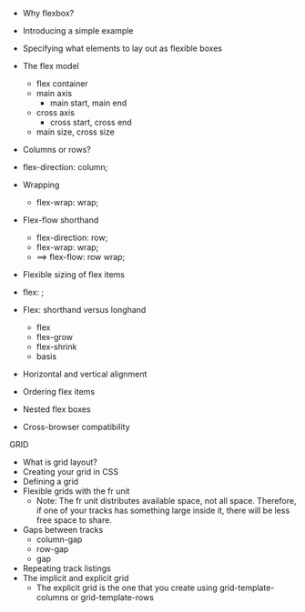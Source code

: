 - Why flexbox?
- Introducing a simple example
- Specifying what elements to lay out as flexible boxes
- The flex model
  - flex container
  - main axis
    - main start, main end
  - cross axis
    - cross start, cross end
  - main size, cross size
- Columns or rows?
- flex-direction: column;
- Wrapping
  - flex-wrap: wrap;
- Flex-flow shorthand
  - flex-direction: row;
  - flex-wrap: wrap;
  - ==> flex-flow: row wrap;
- Flexible sizing of flex items
- flex: <number>;
- Flex: shorthand versus longhand
  - flex
  - flex-grow
  - flex-shrink
  - basis
- Horizontal and vertical alignment

- Ordering flex items

- Nested flex boxes

- Cross-browser compatibility

GRID

- What is grid layout?
- Creating your grid in CSS
- Defining a grid
- Flexible grids with the fr unit
  - Note: The fr unit distributes available space, not all space. Therefore, if one of your tracks has something large inside it, there will be less free space to share.
- Gaps between tracks
  - column-gap
  - row-gap
  - gap
- Repeating track listings
- The implicit and explicit grid
  - The explicit grid is the one that you create using grid-template-columns or grid-template-rows
